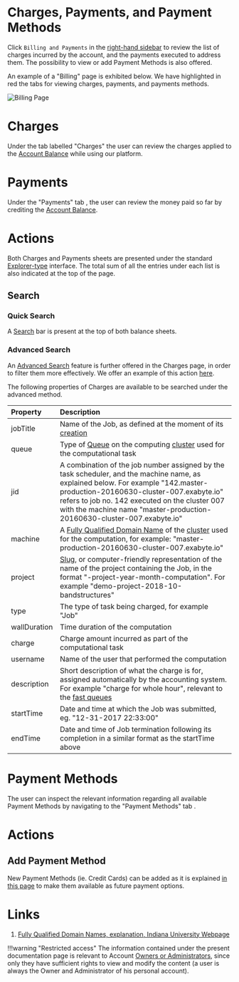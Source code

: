 # Charges, Payments, and Payment Methods

Click `Billing and Payments` <i class="zmdi zmdi-card zmdi-hc-border"></i> in the [right-hand sidebar](//ui/right-sidebar.md) to review the list of charges incurred by the account, and the payments executed to address them. The possibility to view or add Payment Methods is also offered. 

An example of a "Billing" page is exhibited below. We have highlighted in red the tabs for viewing charges, payments, and payments methods.

![Billing Page](/images/billing-page.png "Billing Page")

# Charges

Under the tab labelled "Charges" <i class="zmdi zmdi-file zmdi-hc-border"></i> the user can review the charges applied to the [Account Balance](../balance.md) while using our platform.

# Payments

Under the "Payments" tab <i class="zmdi zmdi-file-text zmdi-hc-border"></i>, the user can review the money paid so far by crediting the [Account Balance](../balance.md). 

# Actions

Both Charges and Payments sheets are presented under the standard [Explorer-type](/entities-general/ui/explorer.md) interface. The total sum of all the entries under each list is also indicated at the top of the page.

## Search

### Quick Search

A [Search](/entities-general/actions/search.md) bar <i class="zmdi zmdi-search zmdi-hc-border"></i> is present at the top of both balance sheets. 

### Advanced Search

An [Advanced Search](/entities-general/actions/advanced-search.md) <i class="zmdi zmdi-search-for zmdi-hc-border"></i> feature is further offered in the Charges page, in order to filter them more effectively. We offer an example of this action [here](../accounting/charges-advanced-search.md).

The following properties of Charges are available to be searched under the advanced method.

| Property    |   Description      |  
| :-------- |:----------- |
| jobTitle |   Name of the Job, as defined at the moment of its [creation](/jobs-designer/header-menu.md)   | 
| queue |  Type of [Queue](/infrastructure/resource/queues.md) on the computing [cluster](/pricing/service-levels.md#clusters-and-premium-hardware) used for the computational task | 
| jid | A combination of the job number assigned by the task scheduler, and the machine name, as explained below. For example "142.master-production-20160630-cluster-007.exabyte.io" refers to job no. 142 executed on the cluster 007 with the machine name "master-production-20160630-cluster-007.exabyte.io" |
| machine  |  A [Fully Qualified Domain Name](#links) of the [cluster](/pricing/service-levels.md#clusters-and-premium-hardware) used for the computation, for example: "master-production-20160630-cluster-007.exabyte.io"  |
| project |   [Slug](/entities-general/data.md#Slug-Representation), or computer-friendly representation of the name of the project containing the Job, in the format "<username>-project-year-month-computation". For example "demo-project-2018-10-bandstructures"   |  
| type |  The type of task being charged, for example "Job"  | 
| wallDuration  | Time duration of the computation  | 
| charge |  Charge amount incurred as part of the computational task   | 
| username | Name of the user that performed the computation  | 
| description | Short description of what the charge is for, assigned automatically by the accounting system. For example "charge for whole hour", relevant to the [fast queues](/infrastructure/resource/queues.md) | 
| startTime |  Date and time at which the Job was submitted, eg. "12-31-2017 22:33:00" | 
| endTime | Date and time of Job termination following its completion in a similar format as the startTime above | 

# Payment Methods

The user can inspect the relevant information regarding all available Payment Methods by navigating to the "Payment Methods" tab <i class="zmdi zmdi-card zmdi-hc-border"></i>.

# Actions

## Add Payment Method

New Payment Methods (ie. Credit Cards) can be added as it is explained [in this page](../accounting/payment-methods.md) to make them available as future payment options.

# Links

1. [Fully Qualified Domain Names, explanation, Indiana University Webpage](https://kb.iu.edu/d/aiuv)

!!!warning "Restricted access"
    The information contained under the present documentation page is relevant to Account [Owners or Administrators](/collaboration/organizations/roles.md), since only they have sufficient rights to view and modify the content (a user is always the Owner and Administrator of his personal account).
